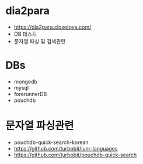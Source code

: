 # dia2para

 - https://dia2para.closetoya.com/
 - DB 테스트
 - 문자열 파싱 및 검색관련


# DBs
 
 - mongodb
 - mysql
 - forerunnerDB
 - pouchdb
 
# 문자열 파싱관련
 
 - pouchdb-quick-search-korean
 - https://github.com/turbobit/lunr-languages
 - https://github.com/turbobit/pouchdb-quick-search
